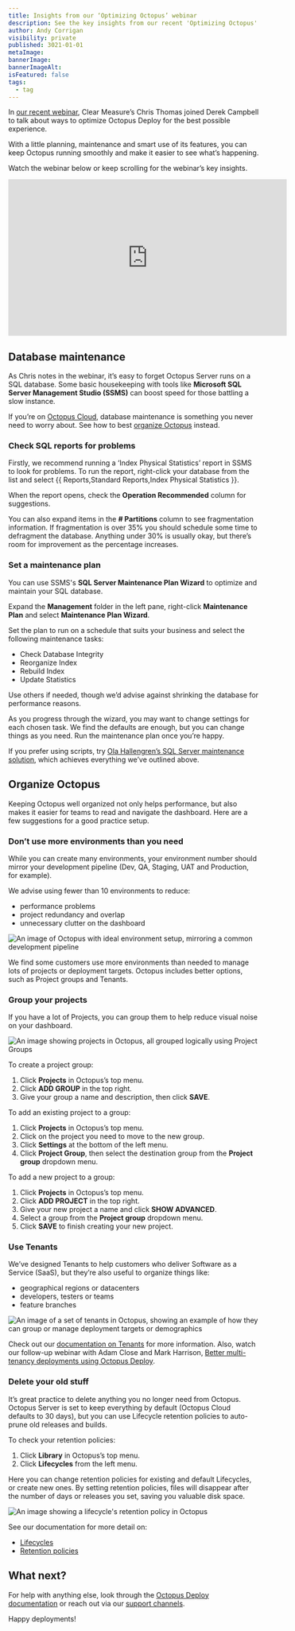 ```yaml
---
title: Insights from our ‘Optimizing Octopus’ webinar
description: See the key insights from our recent 'Optimizing Octopus' webinar
author: Andy Corrigan
visibility: private
published: 3021-01-01
metaImage: 
bannerImage: 
bannerImageAlt:
isFeatured: false
tags:
  - tag
---
```


In [our recent webinar](https://octopus.com/events/optimizing-octopus-deploy-with-clear-measure), Clear Measure’s Chris Thomas joined Derek Campbell to talk about ways to optimize Octopus Deploy for the best possible experience.

With a little planning, maintenance and smart use of its features, you can keep Octopus running smoothly and make it easier to see what’s happening.

Watch the webinar below or keep scrolling for the webinar’s key insights.

<iframe width="560" height="315" src="https://www.youtube.com/embed/4T3vMBdTy9o" title="YouTube video player" frameborder="0" allow="accelerometer; autoplay; clipboard-write; encrypted-media; gyroscope; picture-in-picture" allowfullscreen></iframe>

## Database maintenance

As Chris notes in the webinar, it’s easy to forget Octopus Server runs on a SQL database. Some basic housekeeping with tools like **Microsoft SQL Server Management Studio (SSMS)** can boost speed for those battling a slow instance.

If you’re on [Octopus Cloud](https://octopus.com/docs/octopus-cloud), database maintenance is something you never need to worry about. See how to best [organize Octopus](#organize-octopus) instead.

### Check SQL reports for problems

Firstly, we recommend running a ‘Index Physical Statistics’ report in SSMS to look for problems. To run the report, right-click your database from the list and select {{ Reports,Standard Reports,Index Physical Statistics }}.

When the report opens, check the **Operation Recommended** column for suggestions.

You can also expand items in the **# Partitions** column to see fragmentation information. If fragmentation is over 35% you should schedule some time to defragment the database. Anything under 30% is usually okay, but there’s room for improvement as the percentage increases.

### Set a maintenance plan

You can use SSMS's **SQL Server Maintenance Plan Wizard** to optimize and maintain your SQL database.

Expand the **Management** folder in the left pane, right-click **Maintenance Plan** and select **Maintenance Plan Wizard**.

Set the plan to run on a schedule that suits your business and select the following maintenance tasks:

- Check Database Integrity
-	Reorganize Index
-	Rebuild Index
-	Update Statistics

Use others if needed, though we’d advise against shrinking the database for performance reasons.

As you progress through the wizard, you may want to change settings for each chosen task. We find the defaults are enough, but you can change things as you need. Run the maintenance plan once you’re happy.

If you prefer using scripts, try [Ola Hallengren’s SQL Server maintenance solution](https://ola.hallengren.com/), which achieves everything we’ve outlined above.

## Organize Octopus

Keeping Octopus well organized not only helps performance, but also makes it easier for teams to read and navigate the dashboard. Here are a few suggestions for a good practice setup.

### Don’t use more environments than you need

While you can create many environments, your environment number should mirror your development pipeline (Dev, QA, Staging, UAT and Production, for example).

We advise using fewer than 10 environments to reduce:

- performance problems
-	project redundancy and overlap
-	unnecessary clutter on the dashboard

![An image of Octopus with ideal environment setup, mirroring a common development pipeline](environments.png "width=500")

We find some customers use more environments than needed to manage lots of projects or deployment targets. Octopus includes better options, such as Project groups and Tenants.

### Group your projects

If you have a lot of Projects, you can group them to help reduce visual noise on your dashboard.

![An image showing projects in Octopus, all grouped logically using Project Groups](projects.png "width=500")

To create a project group:

1.	Click **Projects** in Octopus’s top menu.
2.	Click **ADD GROUP** in the top right.
3.	Give your group a name and description, then click **SAVE**.

To add an existing project to a group:

1.	Click **Projects** in Octopus’s top menu.
2.	Click on the project you need to move to the new group.
3.	Click **Settings** at the bottom of the left menu.
4.	Click **Project Group**, then select the destination group from the **Project group** dropdown menu.

To add a new project to a group:

1.	Click **Projects** in Octopus’s top menu.
2.	Click **ADD PROJECT** in the top right.
3.	Give your new project a name and click **SHOW ADVANCED**.
4.	Select a group from the **Project group** dropdown menu.
5.	Click **SAVE** to finish creating your new project.

### Use Tenants

We’ve designed Tenants to help customers who deliver Software as a Service (SaaS), but they’re also useful to organize things like:

-	geographical regions or datacenters
-	developers, testers or teams
-	feature branches

![An image of a set of tenants in Octopus, showing an example of how they can group or manage deployment targets or demographics](tenants.png "width=500")

Check out our [documentation on Tenants](https://octopus.com/docs/tenants) for more information. Also, watch our follow-up webinar with Adam Close and Mark Harrison, [Better multi-tenancy deployments using Octopus Deploy](https://octopus.com/events/better-multi-tenancy-deployments-using-octopus-deploy).

### Delete your old stuff

It’s great practice to delete anything you no longer need from Octopus. Octopus Server is set to keep everything by default (Octopus Cloud defaults to 30 days), but you can use Lifecycle retention policies to auto-prune old releases and builds.

To check your retention policies:

1.	Click **Library** in Octopus’s top menu.
2.	Click **Lifecycles** from the left menu.

Here you can change retention policies for existing and default Lifecycles, or create new ones.
By setting retention policies, files will disappear after the number of days or releases you set, saving you valuable disk space.

![An image showing a lifecycle's retention policy in Octopus](retention.png "width=500")

See our documentation for more detail on:

-	[Lifecycles](https://octopus.com/docs/releases/lifecycles)
-	[Retention policies](https://octopus.com/docs/administration/retention-policies)

## What next?

For help with anything else, look through the [Octopus Deploy documentation](https://octopus.com/docs) or reach out via our [support channels](https://octopus.com/support).

Happy deployments!